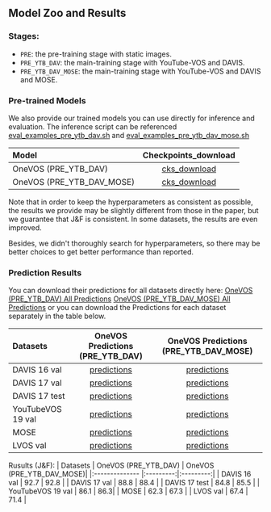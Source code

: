 ## Model Zoo and Results

### Stages:
- `PRE`: the pre-training stage with static images.
- `PRE_YTB_DAV`: the main-training stage with YouTube-VOS and DAVIS. 
- `PRE_YTB_DAV_MOSE`: the main-training stage with YouTube-VOS and DAVIS and MOSE.

### Pre-trained Models
We also provide our trained models you can use directly for inference and evaluation.  The inference script can be referenced [eval_examples_pre_ytb_dav.sh](./eval_examples_pre_ytb_dav.sh) and [eval_examples_pre_ytb_dav_mose.sh](./eval_examples_pre_ytb_dav_mose.sh) 

| Model      | Checkpoints_download | 
|:---------- |:---------:|
| OneVOS (PRE_YTB_DAV)      |    [cks_download](https://pan.baidu.com/s/1Xae6n2KDHfoYHwnefkEdKA?pwd=7867) |
| OneVOS (PRE_YTB_DAV_MOSE)      |    [cks_download](https://pan.baidu.com/s/1YRl1vlKaaw3aJIW5z4IC2w?pwd=7867) |

Note that in order to keep the hyperparameters as consistent as possible, the results we provide may be slightly different from those in the paper, but we guarantee that J&F is consistent. In some datasets, the results are even improved.

Besides, we didn't thoroughly search for hyperparameters, so there may be better choices to get better performance than reported.


### Prediction Results
You can download their predictions for all datasets directly here:
  [OneVOS (PRE_YTB_DAV) All Predictions](https://pan.baidu.com/s/1nGPZOGwW8gS4MCbsCtHP4g?pwd=7867) 
  [OneVOS (PRE_YTB_DAV_MOSE) All Predictions](https://pan.baidu.com/s/1hWiKfckcLbnPRAf0e0MXgQ?pwd=7867)
  or you can download the Predictions for each dataset separately in the table below.


| Datasets    | OneVOS Predictions (PRE_YTB_DAV) | OneVOS Predictions  (PRE_YTB_DAV_MOSE)| 
|:-------------- |:---------:|:---------:|
| DAVIS 16 val   | [predictions](https://pan.baidu.com/s/12oGirufYWNZ8i1hYDUwFJQ?pwd=7867) | [predictions](https://pan.baidu.com/s/1cHYOUrPGGlE6ZbGgHnJ-DA?pwd=7867)| 
| DAVIS 17 val   | [predictions](https://pan.baidu.com/s/1TvzygfKVPz_PkWfTafMm8Q?pwd=7867 ) | [predictions](https://pan.baidu.com/s/1oLbYyoWBJDeaxBHHeZgZzA?pwd=7867)| 
| DAVIS 17 test   | [predictions](https://pan.baidu.com/s/1QjCmJk_zxi-rivP1DIjkUA?pwd=7867) | [predictions](https://pan.baidu.com/s/1X1ZXSY-Ihe3QzSuVSsuxLw?pwd=7867)| 
| YouTubeVOS 19 val   |[predictions](https://pan.baidu.com/s/1J4babgE7DXRTmVzGWn9u-A?pwd=7867) | [predictions](https://pan.baidu.com/s/1Y6LMbXpLv7rFeqMJsi1MyA?pwd=7867)| 
| MOSE |[predictions](https://pan.baidu.com/s/11vgUJTOXGiHRC-Mb-82kpQ?pwd=7867) | [predictions](https://pan.baidu.com/s/1Ql5TFSlbguTYausEfUuGYw?pwd=7867)| 
| LVOS val  |[predictions](https://pan.baidu.com/s/1GJMWCfDxSM1Ek7rIk0kZbQ?pwd=7867)| [predictions](https://pan.baidu.com/s/1x-mOCbLlVLpgqVU7O0oM_w?pwd=7867)| 

Rusults (J&F): 
| Datasets    | OneVOS (PRE_YTB_DAV) | OneVOS (PRE_YTB_DAV_MOSE)| 
|:-------------- |:---------:|:---------:|
| DAVIS 16 val   | 92.7 | 92.8 | 
| DAVIS 17 val   | 88.8 | 88.4 | 
| DAVIS 17 test   | 84.8 | 85.5 | 
| YouTubeVOS 19 val   | 86.1 | 86.3| 
| MOSE | 62.3 | 67.3 | 
| LVOS val  | 67.4 | 71.4 | 